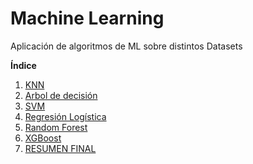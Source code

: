# Machine Learning
Aplicación de algoritmos de ML sobre distintos Datasets


**Índice**   
1. [KNN](#id1)
2. [Arbol de decisión](#id2)
3. [SVM](#id3)
4. [Regresión Logística](#id4)
5. [Random Forest](#id5)
6. [XGBoost](#id6)
7. [RESUMEN FINAL](#id7)


